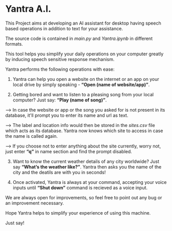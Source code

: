 # Yantra A.I.
This Project aims at developing an AI assistant for desktop having speech based operations in addition to text for your assistance.

The source code is contained in $\textit{main.py}$ and $\textit{Yantra.ipynb}$ in different formats.

This tool helps you simplify your daily operations on your computer greatly by inducing speech sensitive response mechanism.

Yantra performs the following operations with ease:
1. Yantra can help you open a website on the internet or an app on your local drive by simply speaking - $\textbf{``Open (name of website/app)''}$.

2. Getting bored and want to listen to a pleasing song from your local computer?
Just say: $\textbf{``Play (name of song)''}$. 

--> In case the website or app or the song you asked for is not present in its database, it'll prompt you to enter its name and url as text.

--> The label and location info would then be stored in the $\textit{sites.csv}$ file which acts as its database. Yantra now knows which site to access in case the name is called again.

--> If you choose not to enter anything about the site currently, worry not, just enter $\textbf{``q''}$ in name section and find the prompt disabled.

3. Want to know the current weather details of any city worldwide? Just say $\textbf{``What's the weather like?''}$. Yantra then asks you the name of the city and the deatils are with you in seconds!

4. Once activated, Yantra is always at your command, accepting your voice inputs until $\textbf{``Shut down''}$ command is recieved as a voice input.

We are always open for improvements, so feel free to point out any bug or an improvement necessary.

Hope Yantra helps to simplify your experience of using this machine.

Just say!